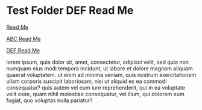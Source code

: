 Test Folder DEF Read Me
======================


[Read Me]( http://jaanga.github.io/libs/db/r6dev/readme-reader.html#rm )

[ ABC Read Me]( http://jaanga.github.io/libs/db/r6dev/readme-reader.html#../test-folder-abc/readme.md#abc )

[ DEF Read Me]( http://jaanga.github.io/libs/db/r6dev/readme-reader.html#../test-folder-def/readme.md#def )

lorem ipsum, quia dolor sit, amet, consectetur, adipisci velit, sed quia non numquam eius modi tempora incidunt, ut labore et dolore magnam aliquam quaerat voluptatem. ut enim ad minima veniam, quis nostrum exercitationem ullam corporis suscipit laboriosam, nisi ut aliquid ex ea commodi consequatur? quis autem vel eum iure reprehenderit, qui in ea voluptate velit esse, quam nihil molestiae consequatur, vel illum, qui dolorem eum fugiat, quo voluptas nulla pariatur?